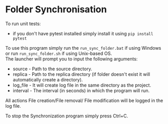 # Folder Synchronisation

To run unit tests:  
- if you don't have pytest installed simply install it using ```pip install pytest```  
  
To use this program simply run the ```run_sync_folder.bat``` if using Windows or run ```run_sync_folder.sh``` if using Unix-based OS.  
The launcher will prompt you to input the following arguments:  

- source - Path to the source directory.  
- replica - Path to the replica directory (if folder doesn't exist it will automatically create a directory).  
- log_file - It will create log file in the same directory as the project.  
- interval - The interval (in seconds) in which the program will run.  
  
All actions File creation/File removal/ File modification will be logged in the log file.  
  
To stop the Synchronization program simply press Ctrl+C.  
